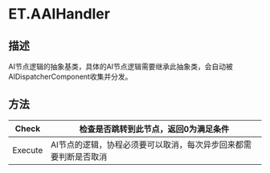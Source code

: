 # ET.AAIHandler

## 描述

AI节点逻辑的抽象基类，具体的AI节点逻辑需要继承此抽象类，会自动被AIDispatcherComponent收集并分发。

## 方法

| Check   | 检查是否跳转到此节点，返回0为满足条件               |
| ------- | --------------------------------- |
| Execute | AI节点的逻辑，协程必须要可以取消，每次异步回来都需要判断是否取消 |


